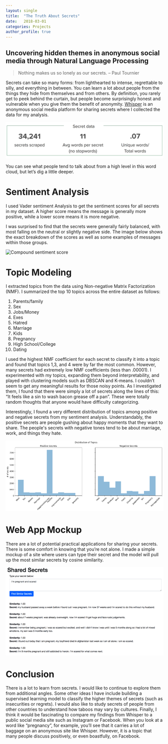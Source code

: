 ```yaml
---
layout: single
title:  "The Truth About Secrets"
date:   2018-03-01
categories: Projects
author_profile: true
---
```

  
## Uncovering hidden themes in anonymous social media through Natural Language Processing 
  
> Nothing makes us so lonely as our secrets. – Paul Tournier  
  
Secrets can take so many forms: from lighthearted to intense, regrettable to silly, and everything in between. You can learn a lot about people from the things they hide from themselves and from others. By definition, you rarely get to peek behind the curtain, but people become surprisingly honest and vulnerable when you give them the benefit of anonymity. [Whisper](whisper.sh) is an anonymous social media platform for sharing secrets where I collected the data for my analysis.  
  
![Data about secrets](/assets/whisper-data.jpg)
  
You can see what people tend to talk about from a high level in this word cloud, but let’s dig a little deeper.  
  
# Sentiment Analysis
I used Vader sentiment Analysis to get the sentiment scores for all secrets in my dataset. A higher score means the message is generally more positive, while a lower score means it is more negative.   
  
 I was surprised to find that the secrets were generally fairly balanced, with most falling on the neutral or slightly negative side. The image below shows the exact breakdown of the scores as well as some examples of messages within those groups.   
  
![Compound sentiment score](/assets/secret-sentiment-scores.jpg)
  
 
  
# Topic Modeling
I extracted topics from the data using Non-negative Matrix Factorization (NMF). I summarized the top 10 topics across the entire dataset as follows:  
1. Parents/family
2. Sex
3. Jobs/Money
4. Exes
5. Hatred
6. Marriage
7. Kids
8. Pregnancy
9. High School/College
10. Dating
  

I used the highest NMF coefficient for each secret to classify it into a topic and found that topics 1,3, and 4 were by far the most common. However, many secrets had extremely low NMF coefficients (less than .00001). I experimented with my topics, expanding them beyond interpretability, and played with clustering models such as DBSCAN and K-means. I couldn’t seem to get any meaningful results for those noisy points. As I investigated them, I found that there were simply a lot of secrets along the lines of this: “It feels like a sin to wash bacon grease off a pan”. These were totally random thoughts that anyone would have difficulty categorizing.  
  
Interestingly, I found a very different distribution of topics among positive and negative secrets from my sentiment analysis. Understandably, the positive secrets are people gushing about happy moments that they want to share. The people's secrets with negative tones tend to be about marriage, work, and things they hate.  
  
![Distribution of Topics by Sentiment](/assets/secret-topic-dist.png)  
  

  
# Web App Mockup  
There are a lot of potential practical applications for sharing your secrets. There is some comfort in knowing that you’re not alone. I made a simple mockup of a site where users can type their secret and the model will pull up the most similar secrets by cosine similarity.  
  
![shared secrets app](/assets/shared-secrets-app.png)  
  
# Conclusion  
There is a lot to learn from secrets. I would like to continue to explore them from additional angles. Some other ideas I have include building a supervised learning model to classify the higher themes of secrets (such as insecurities or regrets). I would also like to study secrets of people from other countries to understand how taboos may vary by cultures. Finally, I think it would be fascinating to compare my findings from Whisper to a public social media site such as Instagram or Facebook. When you look at a word like “pregnancy”, for example, you’ll see that it carries a lot of baggage on an anonymous site like Whisper. However, it is a topic that many people discuss positively, or even boastfully, on Facebook.  
